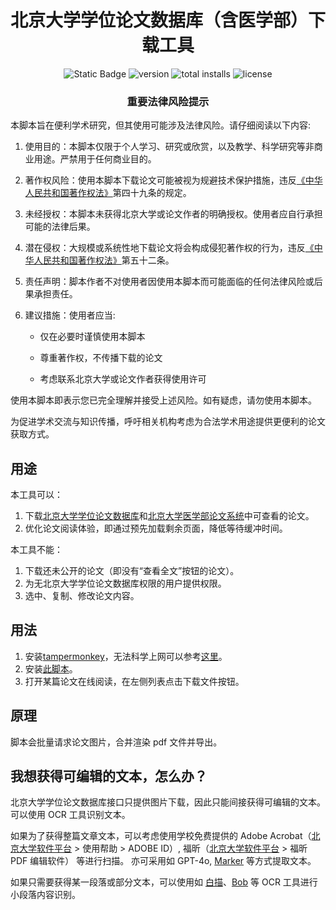 <h1 align="center">
北京大学学位论文数据库（含医学部）下载工具
</h1>

<div align="center">
  <a href="https://github.com/xiaotianxt/PKU-Thesis-Download" style="text-decoration: none;">
    <img alt="Static Badge" src="https://img.shields.io/github/stars/xiaotianxt/PKU-Thesis-Download">
  </a>
  <a href="https://greasyfork.org/zh-CN/scripts/442310-pku-thesis-download-%E5%8C%97%E5%A4%A7%E8%AE%BA%E6%96%87%E5%B9%B3%E5%8F%B0%E4%B8%8B%E8%BD%BD%E5%B7%A5%E5%85%B7" style="text-decoration: none;">
    <img src="https://img.shields.io/greasyfork/v/442310" alt="version">
  </a>
  <a href="https://github.com/xiaotianxt/PKU-Thesis-Download" style="text-decoration: none;">
    <img src="https://img.shields.io/greasyfork/dt/442310" alt="total installs">
  </a>
  <a href="https://github.com/xiaotianxt/PKU-Thesis-Download" style="text-decoration: none;">
    <img src="https://img.shields.io/greasyfork/l/442310" alt="license">
  </a>
</div>

<h3 align="center">重要法律风险提示</h3>

本脚本旨在便利学术研究，但其使用可能涉及法律风险。请仔细阅读以下内容:

1. 使用目的：本脚本仅限于个人学习、研究或欣赏，以及教学、科学研究等非商业用途。严禁用于任何商业目的。

2. 著作权风险：使用本脚本下载论文可能被视为规避技术保护措施，违反[《中华人民共和国著作权法》](https://www.gov.cn/guoqing/2021-10/29/content_5647633.htm)第四十九条的规定。

3. 未经授权：本脚本未获得北京大学或论文作者的明确授权。使用者应自行承担可能的法律后果。

4. 潜在侵权：大规模或系统性地下载论文将会构成侵犯著作权的行为，违反[《中华人民共和国著作权法》](https://www.gov.cn/guoqing/2021-10/29/content_5647633.htm)第五十二条。

5. 责任声明：脚本作者不对使用者因使用本脚本而可能面临的任何法律风险或后果承担责任。

6. 建议措施：使用者应当:

   - 仅在必要时谨慎使用本脚本

   - 尊重著作权，不传播下载的论文

   - 考虑联系北京大学或论文作者获得使用许可

使用本脚本即表示您已完全理解并接受上述风险。如有疑虑，请勿使用本脚本。

为促进学术交流与知识传播，呼吁相关机构考虑为合法学术用途提供更便利的论文获取方式。

## 用途

本工具可以：

1. 下载[北京大学学位论文数据库](https://thesis.lib.pku.edu.cn/)和[北京大学医学部论文系统](https://xuewei-443.webvpn.bjmu.edu.cn/)中可查看的论文。
2. 优化论文阅读体验，即通过预先加载剩余页面，降低等待缓冲时间。

本工具不能：

1. 下载还未公开的论文（即没有“查看全文”按钮的论文）。
2. 为无北京大学学位论文数据库权限的用户提供权限。
3. 选中、复制、修改论文内容。

## 用法

1. 安装[tampermonkey](https://www.tampermonkey.net/index.php?ext=dhdg)，无法科学上网可以参考[这里](https://zhuanlan.zhihu.com/p/128453110)。
2. 安装[此脚本](https://greasyfork.org/zh-CN/scripts/442310-pku-thesis-download)。
3. 打开某篇论文在线阅读，在左侧列表点击下载文件按钮。

## 原理

脚本会批量请求论文图片，合并渲染 pdf 文件并导出。

## 我想获得可编辑的文本，怎么办？

北京大学学位论文数据库接口只提供图片下载，因此只能间接获得可编辑的文本。可以使用 OCR 工具识别文本。

如果为了获得整篇文章文本，可以考虑使用学校免费提供的 Adobe Acrobat（[北京大学软件平台](https://software.w.pku.edu.cn/) > 使用帮助 > ADOBE ID）, 福昕（[北京大学软件平台](https://software.w.pku.edu.cn/) > 福昕 PDF 编辑软件） 等进行扫描。
亦可采用如 GPT-4o, [Marker](https://github.com/VikParuchuri/marker) 等方式提取文本。

如果只需要获得某一段落或部分文本，可以使用如 [白描](https://baimiao.uzero.cn/)、[Bob](https://github.com/ripperhe/Bob) 等 OCR 工具进行小段落内容识别。
